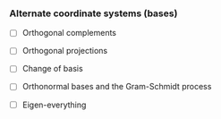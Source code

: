 ### Alternate coordinate systems (bases)
- [ ] Orthogonal complements

- [ ] Orthogonal projections

- [ ] Change of basis

- [ ] Orthonormal bases and the Gram-Schmidt process

- [ ] Eigen-everything